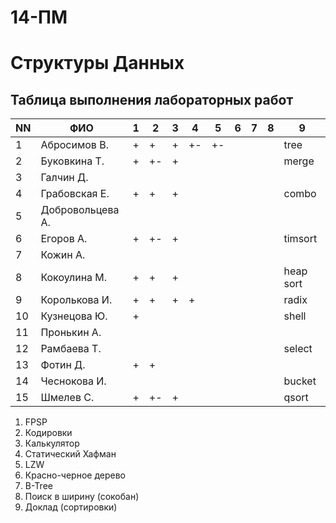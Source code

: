 # 14-ПМ
# Структуры Данных
## Таблица выполнения лабораторных работ

| NN  | ФИО              | 1   | 2   | 3   | 4   | 5   | 6   | 7   | 8   | 9         |
| --- | ---------------- | --- | --- | --- | --- | --- | --- | --- | --- | --------- |
| 1   | Абросимов В.     | +   | +   | +   | +-  | +-  |     |     |     | tree      |
| 2   | Буковкина Т.     | +   | +-  | +   |     |     |     |     |     | merge     |
| 3   | Галчин Д.        |     |     |     |     |     |     |     |     |           |
| 4   | Грабовская Е.    | +   | +   | +   |     |     |     |     |     | combo     |
| 5   | Добровольцева А. |     |     |     |     |     |     |     |     |           |
| 6   | Егоров А.        | +   | +-  | +   |     |     |     |     |     | timsort   |
| 7   | Кожин А.         |     |     |     |     |     |     |     |     |           |
| 8   | Кокоулина М.     | +   | +   | +   |     |     |     |     |     | heap sort |
| 9   | Королькова И.    | +   | +   | +   | +   |     |     |     |     | radix     |
| 10  | Кузнецова Ю.     | +   |     |     |     |     |     |     |     | shell     |
| 11  | Пронькин А.      |     |     |     |     |     |     |     |     |           |
| 12  | Рамбаева Т.      |     |     |     |     |     |     |     |     | select    |
| 13  | Фотин Д.         | +   | +   |     |     |     |     |     |     |           |
| 14  | Чеснокова И.     |     |     |     |     |     |     |     |     | bucket    |
| 15  | Шмелев С.        | +   | +-  | +   |     |     |     |     |     | qsort     |

1. FPSP
2. Кодировки
3. Калькулятор
4. Статический Хафман
5. LZW
6. Красно-черное дерево
7. B-Tree
8. Поиск в ширину (сокобан)
9. Доклад (сортировки)
